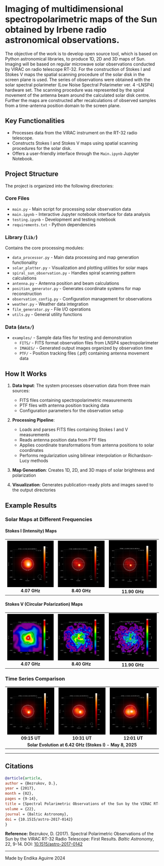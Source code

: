 # Imaging of multidimensional spectropolarimetric maps of the Sun obtained by Irbene radio astronomical observations.

The objective of the work is to develop open source tool, which is based on Python
astronomical libraries, to produce 1D, 2D and 3D maps of Sun. Imaging will be based on regular
microwave solar observations conducted by VIRAC on radio telescope RT-32. For the
construction of Stokes I and Stokes V maps the spatial scanning procedure of the solar disk in
the screen plane is used. The series of observations were obtained with the solar spectral
polarimeter (Low Noise Spectral Polarimeter ver. 4 –LNSP4) hardware set. The scanning
procedure was represented by the spiral movement of the antenna beam around the calculated
solar disk centre. Further the maps are constructed after recalculations of observed samples from
a time-antenna position domain to the screen plane.

## Key Functionalities

- Processes data from the VIRAC instrument on the RT-32 radio telescope.
- Constructs Stokes I and Stokes V maps using spatial scanning procedures for the solar disk.
- Offers a user-friendly interface through the `Main.ipynb` Jupyter Notebook.

## Project Structure

The project is organized into the following directories:

### Core Files

- `main.py` - Main script for processing solar observation data
- `main.ipynb` - Interactive Jupyter notebook interface for data analysis
- `testing.ipynb` - Development and testing notebook
- `requirements.txt` - Python dependencies

### Library (`lib/`)

Contains the core processing modules:

- `data_processor.py` - Main data processing and map generation functionality
- `solar_plotter.py` - Visualization and plotting utilities for solar maps
- `spiral_sun_observation.py` - Handles spiral scanning pattern calculations
- `antenna.py` - Antenna position and beam calculations
- `position_generator.py` - Generates coordinate systems for map reconstruction
- `observation_config.py` - Configuration management for observations
- `weather.py` - Weather data integration
- `file_generator.py` - File I/O operations
- `utils.py` - General utility functions

### Data (`data/`)

- `examples/` - Sample data files for testing and demonstration
  - `FITS/` - FITS format observation files from LNSP4 spectropolarimeter
  - `IMAGES/` - Generated output images organized by observation time
  - `PTF/` - Position tracking files (.ptf) containing antenna movement data

## How It Works

1. **Data Input**: The system processes observation data from three main sources:

   - FITS files containing spectropolarimetric measurements
   - PTF files with antenna position tracking data
   - Configuration parameters for the observation setup

2. **Processing Pipeline**:

   - Loads and parses FITS files containing Stokes I and V measurements
   - Reads antenna position data from PTF files
   - Applies coordinate transformations from antenna positions to solar coordinates
   - Performs regularization using bilinear interpolation or Richardson-Lucy methods

3. **Map Generation**: Creates 1D, 2D, and 3D maps of solar brightness and polarization
4. **Visualization**: Generates publication-ready plots and images saved to the output directories

## Example Results

### Solar Maps at Different Frequencies

#### Stokes I (Intensity) Maps

<table>
<tr>
<td align="center">
<img src="data/examples/IMAGES/2025-05-08T09_15_00/LNSP4-2025-05-08T09_15_00-STOKE_I-4.07GHZ.jpeg" width="300">
<br><b>4.07 GHz</b>
</td>
<td align="center">
<img src="data/examples/IMAGES/2025-05-08T09_15_00/LNSP4-2025-05-08T09_15_00-STOKE_I-8.40GHZ.jpeg" width="300">
<br><b>8.40 GHz</b>
</td>
<td align="center">
<img src="data/examples/IMAGES/2025-05-08T09_15_00/LNSP4-2025-05-08T09_15_00-STOKE_I-11.90GHZ.jpeg" width="300">
<br><b>11.90 GHz</b>
</td>
</tr>
</table>

#### Stokes V (Circular Polarization) Maps

<table>
<tr>
<td align="center">
<img src="data/examples/IMAGES/2025-05-08T09_15_00/LNSP4-2025-05-08T09_15_00-STOKE_V-4.07GHZ.jpeg" width="300">
<br><b>4.07 GHz</b>
</td>
<td align="center">
<img src="data/examples/IMAGES/2025-05-08T09_15_00/LNSP4-2025-05-08T09_15_00-STOKE_V-8.40GHZ.jpeg" width="300">
<br><b>8.40 GHz</b>
</td>
<td align="center">
<img src="data/examples/IMAGES/2025-05-08T09_15_00/LNSP4-2025-05-08T09_15_00-STOKE_V-11.90GHZ.jpeg" width="300">
<br><b>11.90 GHz</b>
</td>
</tr>
</table>

### Time Series Comparison

<table>
<tr>
<td align="center">
<img src="data/examples/IMAGES/2025-05-08T09_15_00/LNSP4-2025-05-08T09_15_00-STOKE_I-6.42GHZ.jpeg" width="250">
<br><b>09:15 UT</b>
</td>
<td align="center">
<img src="data/examples/IMAGES/2025-05-08T10_31_00/LNSP4-2025-05-08T10_31_00-STOKE_I-6.42GHZ.jpeg" width="250">
<br><b>10:31 UT</b>
</td>
<td align="center">
<img src="data/examples/IMAGES/2025-05-08T12_01_00/LNSP4-2025-05-08T12_01_00-STOKE_I-6.42GHZ.jpeg" width="250">
<br><b>12:01 UT</b>
</td>
</tr>
<tr>
<td colspan="3" align="center"><b>Solar Evolution at 6.42 GHz (Stokes I) - May 8, 2025</b></td>
</tr>
</table>

---

## Citations

```bibtex
@article{article,
author = {Bezrukov, D.},
year = {2017},
month = {02},
pages = {9-14},
title = {Spectral Polarimetric Observations of the Sun by the VIRAC RT-32 Radio Telescope: First Results},
volume = {22},
journal = {Baltic Astronomy},
doi = {10.1515/astro-2017-0142}
}
```

**Reference:** Bezrukov, D. (2017). Spectral Polarimetric Observations of the Sun by the VIRAC RT-32 Radio Telescope: First Results. _Baltic Astronomy_, 22, 9-14. DOI: [10.1515/astro-2017-0142](https://doi.org/10.1515/astro-2017-0142)

---

Made by Endika Aguirre 2024
